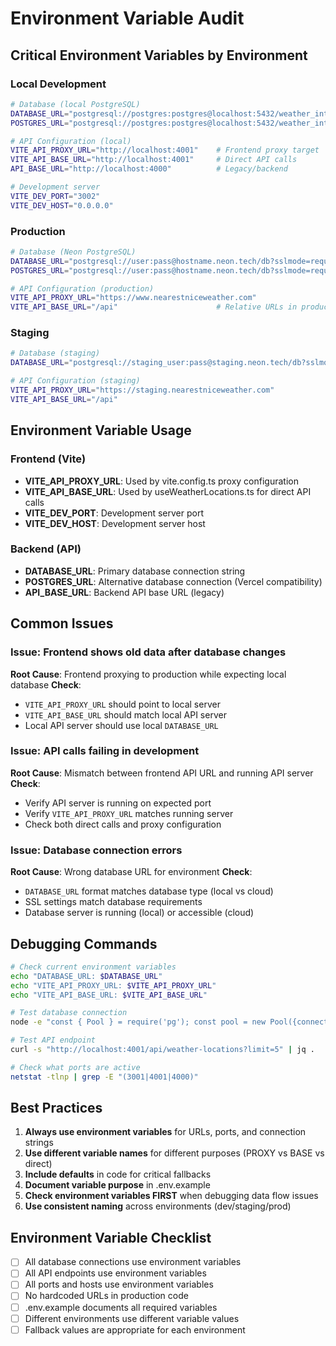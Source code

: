 # Environment Variable Audit

## Critical Environment Variables by Environment

### Local Development
```bash
# Database (local PostgreSQL)
DATABASE_URL="postgresql://postgres:postgres@localhost:5432/weather_intelligence"
POSTGRES_URL="postgresql://postgres:postgres@localhost:5432/weather_intelligence"

# API Configuration (local)
VITE_API_PROXY_URL="http://localhost:4001"    # Frontend proxy target
VITE_API_BASE_URL="http://localhost:4001"     # Direct API calls
API_BASE_URL="http://localhost:4000"          # Legacy/backend

# Development server
VITE_DEV_PORT="3002"
VITE_DEV_HOST="0.0.0.0"
```

### Production
```bash
# Database (Neon PostgreSQL)
DATABASE_URL="postgresql://user:pass@hostname.neon.tech/db?sslmode=require"
POSTGRES_URL="postgresql://user:pass@hostname.neon.tech/db?sslmode=require"

# API Configuration (production)
VITE_API_PROXY_URL="https://www.nearestniceweather.com"
VITE_API_BASE_URL="/api"                      # Relative URLs in production
```

### Staging
```bash
# Database (staging)
DATABASE_URL="postgresql://staging_user:pass@staging.neon.tech/db?sslmode=require"

# API Configuration (staging)
VITE_API_PROXY_URL="https://staging.nearestniceweather.com"
VITE_API_BASE_URL="/api"
```

## Environment Variable Usage

### Frontend (Vite)
- **VITE_API_PROXY_URL**: Used by vite.config.ts proxy configuration
- **VITE_API_BASE_URL**: Used by useWeatherLocations.ts for direct API calls
- **VITE_DEV_PORT**: Development server port
- **VITE_DEV_HOST**: Development server host

### Backend (API)
- **DATABASE_URL**: Primary database connection string
- **POSTGRES_URL**: Alternative database connection (Vercel compatibility)
- **API_BASE_URL**: Backend API base URL (legacy)

## Common Issues

### Issue: Frontend shows old data after database changes
**Root Cause**: Frontend proxying to production while expecting local database
**Check**: 
- `VITE_API_PROXY_URL` should point to local server
- `VITE_API_BASE_URL` should match local API server
- Local API server should use local `DATABASE_URL`

### Issue: API calls failing in development
**Root Cause**: Mismatch between frontend API URL and running API server
**Check**:
- Verify API server is running on expected port
- Verify `VITE_API_PROXY_URL` matches running server
- Check both direct calls and proxy configuration

### Issue: Database connection errors
**Root Cause**: Wrong database URL for environment
**Check**:
- `DATABASE_URL` format matches database type (local vs cloud)
- SSL settings match database requirements
- Database server is running (local) or accessible (cloud)

## Debugging Commands

```bash
# Check current environment variables
echo "DATABASE_URL: $DATABASE_URL"
echo "VITE_API_PROXY_URL: $VITE_API_PROXY_URL"
echo "VITE_API_BASE_URL: $VITE_API_BASE_URL"

# Test database connection
node -e "const { Pool } = require('pg'); const pool = new Pool({connectionString: process.env.DATABASE_URL}); pool.query('SELECT NOW()').then(r => console.log('DB OK:', r.rows[0])).catch(console.error).finally(() => pool.end())"

# Test API endpoint
curl -s "http://localhost:4001/api/weather-locations?limit=5" | jq .

# Check what ports are active
netstat -tlnp | grep -E "(3001|4001|4000)"
```

## Best Practices

1. **Always use environment variables** for URLs, ports, and connection strings
2. **Use different variable names** for different purposes (PROXY vs BASE vs direct)
3. **Include defaults** in code for critical fallbacks
4. **Document variable purpose** in .env.example
5. **Check environment variables FIRST** when debugging data flow issues
6. **Use consistent naming** across environments (dev/staging/prod)

## Environment Variable Checklist

- [ ] All database connections use environment variables
- [ ] All API endpoints use environment variables  
- [ ] All ports and hosts use environment variables
- [ ] No hardcoded URLs in production code
- [ ] .env.example documents all required variables
- [ ] Different environments use different variable values
- [ ] Fallback values are appropriate for each environment